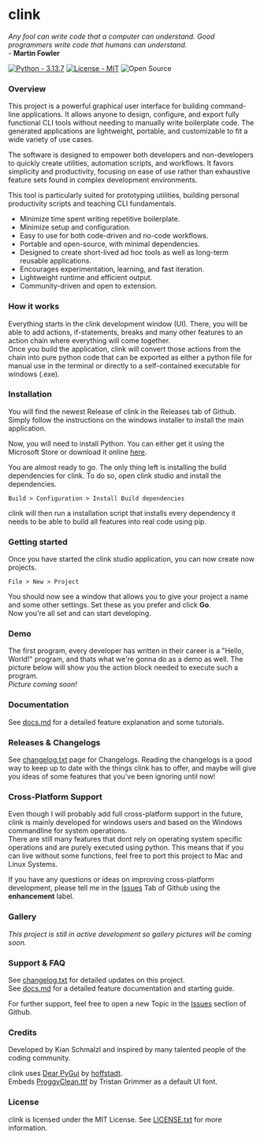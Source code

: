 # clink
*Any fool can write code that a computer can understand. Good programmers write code that humans can understand.* 
<br> - **Martin Fowler**

[![Python - 3.13.7](https://img.shields.io/badge/Python-3.13.7-315C91?style=for-the-badge)](https://www.python.org/downloads/)
[![License - MIT](https://img.shields.io/badge/License-MIT-D1682C?style=for-the-badge)](https://choosealicense.com/licenses/mit/)
![Open Source](https://img.shields.io/badge/Open_Source-23A15C?style=for-the-badge)


### Overview
This project is a powerful graphical user interface for building command-line applications. 
It allows anyone to design, configure, and export fully functional CLI tools without needing to manually write boilerplate code. 
The generated applications are lightweight, portable, and customizable to fit a wide variety of use cases.

The software is designed to empower both developers and non-developers to quickly create utilities, automation scripts, and workflows. 
It favors simplicity and productivity, focusing on ease of use rather than exhaustive feature sets found in complex development environments. 

This tool is particularly suited for prototyping utilities, building personal productivity scripts and teaching CLI fundamentals.

- Minimize time spent writing repetitive boilerplate.
- Minimize setup and configuration.
- Easy to use for both code-driven and no-code workflows.
- Portable and open-source, with minimal dependencies.
- Designed to create short-lived ad hoc tools as well as long-term reusable applications.
- Encourages experimentation, learning, and fast iteration.
- Lightweight runtime and efficient output.
- Community-driven and open to extension.

### How it works
Everything starts in the clink development window (UI). There, you will be able to add actions, if-statements, 
breaks and many other features to an action chain where everything will come together.
<br>
Once you build the application, clink will convert those actions from the chain into pure python code that can be exported
as either a python file for manual use in the terminal or directly to a self-contained executable for windows (.exe).

### Installation
You will find the newest Release of clink in the Releases tab of Github.
<br> Simply follow the instructions on the windows installer to install the main application.

Now, you will need to install Python. You can either get it using the Microsoft Store or download it online [here](https://www.python.org/downloads/).

You are almost ready to go. The only thing left is installing the build dependencies for clink. To do so, open clink studio and install the dependencies.
```
Build > Configuration > Install Build dependencies
```
clink will then run a installation script that installs every dependency it needs to be able to build all features into real code using pip.

### Getting started
Once you have started the clink studio application, you can now create now projects.
```
File > New > Project
```
You should now see a window that allows you to give your project a name and some other settings. Set these as you prefer and click **Go**.
<br> Now you're all set and can start developing.

### Demo
The first program, every developer has written in their career is a "Hello, World!" program, and thats what we're gonna do as a demo as well.
The picture below will show you the action block needed to execute such a program.
<br>
*Picture coming soon!*

### Documentation
See [docs.md](./docs/docs.md) for a detailed feature explanation and some tutorials.

### Releases & Changelogs
See [changelog.txt](./docs/changelog.txt) page for Changelogs.
Reading the changelogs is a good way to keep up to date with the things clink has to offer, 
and maybe will give you ideas of some features that you've been ignoring until now!

### Cross-Platform Support
Even though I will probably add full cross-platform support in the future, clink is mainly developed for windows 
users and based on the Windows commandline for system operations.
<br>
There are still many features that dont rely on operating system specific operations and are purely executed using python. This means
that if you can live without some functions, feel free to port this project to Mac and Linux Systems.

If you have any questions or ideas on improving cross-platform development, please tell me in the [Issues](https://github.com/schmalzl/clink/issues) Tab of Github
using the **enhancement** label.

### Gallery
*This project is still in active development so gallery pictures will be coming soon.*

### Support & FAQ
See [changelog.txt](./docs/changelog.txt) for detailed updates on this project.
<br> See [docs.md](./docs/docs.md) for a detailed feature documentation and starting guide.

For further support, feel free to open a new Topic in the [Issues](https://github.com/schmalzl/clink/issues) section of Github.

### Credits
Developed by Kian Schmalzl and inspired by many talented people of the coding community.

clink uses [Dear PyGui](https://github.com/hoffstadt/DearPyGui) by [hoffstadt](https://github.com/hoffstadt).
<br> Embeds [ProggyClean.ttf](https://www.dafont.com/proggy-clean.font) by Tristan Grimmer as a default UI font.

### License
clink is licensed under the MIT License. See [LICENSE.txt](./LICENSE.txt) for more information.